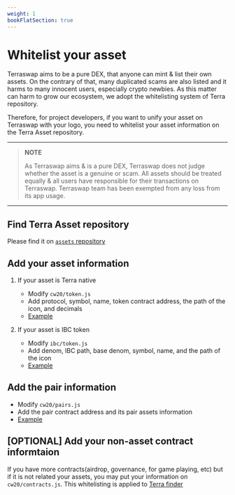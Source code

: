 ```yaml
---
weight: 1
bookFlatSection: true
---
```


# Whitelist your asset

Terraswap aims to be a pure DEX, that anyone can mint & list their own assets. On the contrary of that, many duplicated scams are also listed and it harms to many innocent users, especially crypto newbies. As this matter can harm to grow our ecosystem, we adopt the whitelisting system of Terra repository.

Therefore, for project developers, if you want to unify your asset on Terraswap with your logo, you need to whitelist your asset information on the Terra Asset repository.

---
> **NOTE**
>
> As Terraswap aims & is a pure DEX, Terraswap does not judge whether the asset is a genuine or scam. All assets should be treated equally & all users have responsible for their transactions on Terraswap. Terraswap team has been exempted from any loss from its app usage.
---

## Find Terra Asset repository

Please find it on [`assets` repository](https://github.com/terra-money/assets)

## Add your asset information

1. If your asset is Terra native
    - Modify `cw20/token.js`
    - Add protocol, symbol, name, token contract address, the path of the icon, and decimals
    - [Example](https://github.com/terra-money/assets/pull/99)

1. If your asset is IBC token
    - Modify `ibc/token.js`
    - Add denom, IBC path, base denom, symbol, name, and the path of the icon
    - [Example](https://github.com/terra-money/assets/blob/master/ibc/tokens.js)

## Add the pair information

- Modify `cw20/pairs.js`
- Add the pair contract address and its pair assets information
- [Example](https://github.com/terra-money/assets/pull/74/files)

## [OPTIONAL] Add your non-asset contract informtaion

If you have more contracts(airdrop, governance, for game playing, etc) but if it is not related your assets, you may put your information on `cw20/contracts.js`. This whitelisting is applied to [Terra finder](https://finder.terra.money/)
